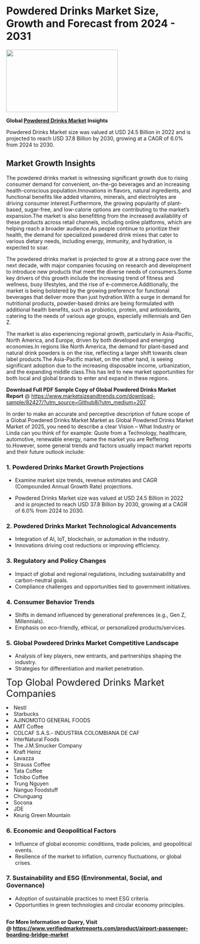 <H1>Powdered Drinks Market Size, Growth and Forecast from 2024 - 2031</H1><img class="aligncenter size-medium wp-image-584254" src="https://thirdeyenews.in/wp-content/uploads/2024/09/Global-Market-Research-300x168.jpeg" alt="" width="300" height="168" /><p><strong>Global&nbsp;<a href="https://www.marketsizeandtrends.com/download-sample/82427/?utm_source=Github8j?utm_medium=207">Powdered Drinks Market</a> Insights</strong></p><p>Powdered Drinks Market size was valued at USD 24.5 Billion in 2022 and is projected to reach USD 37.8 Billion by 2030, growing at a CAGR of 6.0% from 2024 to 2030.</p><p><h2>Market Growth Insights</h2> <p>The powdered drinks market is witnessing significant growth due to rising consumer demand for convenient, on-the-go beverages and an increasing health-conscious population.Innovations in flavors, natural ingredients, and functional benefits like added vitamins, minerals, and electrolytes are driving consumer interest.Furthermore, the growing popularity of plant-based, sugar-free, and low-calorie options are contributing to the market’s expansion.The market is also benefitting from the increased availability of these products across retail channels, including online platforms, which are helping reach a broader audience.As people continue to prioritize their health, the demand for specialized powdered drink mixes that cater to various dietary needs, including energy, immunity, and hydration, is expected to soar.</p> <p>The powdered drinks market is projected to grow at a strong pace over the next decade, with major companies focusing on research and development to introduce new products that meet the diverse needs of consumers.Some key drivers of this growth include the increasing trend of fitness and wellness, busy lifestyles, and the rise of e-commerce.Additionally, the market is being bolstered by the growing preference for functional beverages that deliver more than just hydration.With a surge in demand for nutritional products, powder-based drinks are being formulated with additional health benefits, such as probiotics, protein, and antioxidants, catering to the needs of various age groups, especially millennials and Gen Z.</p> <p>The market is also experiencing regional growth, particularly in Asia-Pacific, North America, and Europe, driven by both developed and emerging economies.In regions like North America, the demand for plant-based and natural drink powders is on the rise, reflecting a larger shift towards clean label products.The Asia-Pacific market, on the other hand, is seeing significant adoption due to the increasing disposable income, urbanization, and the expanding middle class.This has led to new market opportunities for both local and global brands to enter and expand in these regions.</p> <p><span class=""><strong>Download Full PDF Sample Copy of Global Powdered Drinks Market Report</strong> @ <a href="https://www.marketsizeandtrends.com/download-sample/82427/?utm_source=Github8j?utm_medium=207" target="_blank">https://www.marketsizeandtrends.com/download-sample/82427/?utm_source=Github8j?utm_medium=207</a></span></p><p>In order to make an accurate and perceptive description of future scope of a Global&nbsp;Powdered Drinks Market Market as Global&nbsp;Powdered Drinks Market Market of 2025, you need to describe a clear Vision &ndash; What Industry or Linda can you think of for example: Quote from a Technology, healthcare, automotive, renewable energy, name the market you are Reffering to.However, some general trends and factors usually impact market reports and their future outlook include:</p><h3>1.&nbsp;<strong>Powdered Drinks Market Growth Projections</strong></h3><ul><li>Examine market size trends, revenue estimates and CAGR (Compounded Annual Growth Rate) projections.</li><li><p>Powdered Drinks Market size was valued at USD 24.5 Billion in 2022 and is projected to reach USD 37.8 Billion by 2030, growing at a CAGR of 6.0% from 2024 to 2030.</p></li></ul><h3>2.&nbsp;<strong>Powdered Drinks Market Technological Advancements</strong></h3><ul><li>Integration of AI, IoT, blockchain, or automation in the industry.</li><li>Innovations driving cost reductions or improving efficiency.</li></ul><h3>3.&nbsp;<strong>Regulatory and Policy Changes</strong></h3><ul><li>Impact of global and regional regulations, including sustainability and carbon-neutral goals.</li><li>Compliance challenges and opportunities tied to government initiatives.</li></ul><h3>4.&nbsp;<strong>Consumer Behavior Trends</strong></h3><ul><li>Shifts in demand influenced by generational preferences (e.g., Gen Z, Millennials).</li><li>Emphasis on eco-friendly, ethical, or personalized products/services.</li></ul><h3>5.&nbsp;<strong>Global Powdered Drinks Market Competitive Landscape</strong></h3><ul><li>Analysis of key players, new entrants, and partnerships shaping the industry.</li><li>Strategies for differentiation and market penetration.</li></ul><p data-pm-slice="1 1 []"><span style="color: inherit; font-family: inherit; font-size: 25px;">Top Global Powdered Drinks Market Companies</span></p><div class="" data-test-id=""><p><li>Nestl</li><li> Starbucks</li><li> AJINOMOTO GENERAL FOODS</li><li> AMT Coffee</li><li> COLCAF S.A.S.- INDUSTRIA COLOMBIANA DE CAF</li><li> InterNatural Foods</li><li> The J.M.Smucker Company</li><li> Kraft Heinz</li><li> Lavazza</li><li> Strauss Coffee</li><li> Tata Coffee</li><li> Tchibo Coffee</li><li> Trung Nguyen</li><li> Nanguo Foodstuff</li><li> Chunguang</li><li> Socona</li><li> JDE</li><li> Keurig Green Mountain</li></p></div><h3>6.&nbsp;<strong>Economic and Geopolitical Factors</strong></h3><ul><li>Influence of global economic conditions, trade policies, and geopolitical events.</li><li>Resilience of the market to inflation, currency fluctuations, or global crises.</li></ul><h3>7.&nbsp;<strong>Sustainability and ESG (Environmental, Social, and Governance)</strong></h3><ul><li>Adoption of sustainable practices to meet ESG criteria.</li><li>Opportunities in green technologies and circular economy principles.</li></ul><h2><strong style="font-size: 14px;">For More Information or Query, Visit @&nbsp;</strong><a style="background-color: #ffffff; font-size: 14px;" href="https://www.marketsizeandtrends.com/report/powdered-drinks-market/" target="_blank">https://www.verifiedmarketreports.com/product/airport-passenger-boarding-bridge-market</a></h2>
